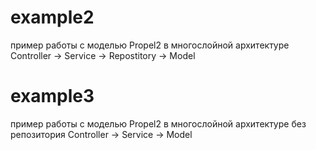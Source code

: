# example2

пример работы с моделью Propel2 в многослойной архитектуре Controller -> Service -> Repostitory -> Model

# example3

пример работы с моделью Propel2 в многослойной архитектуре без репозитория Controller -> Service -> Model
